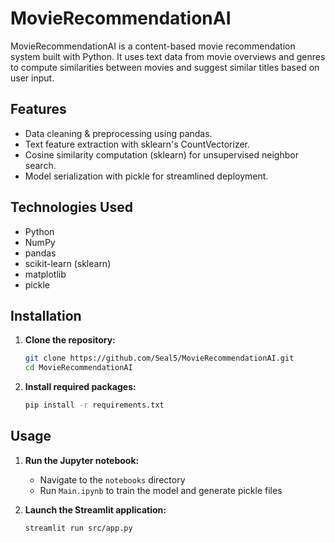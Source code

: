 # MovieRecommendationAI

MovieRecommendationAI is a content-based movie recommendation system built with Python. It uses text data from movie overviews and genres to compute similarities between movies and suggest similar titles based on user input.

## Features

- Data cleaning & preprocessing using pandas.
- Text feature extraction with sklearn's CountVectorizer.
- Cosine similarity computation (sklearn) for unsupervised neighbor search.
- Model serialization with pickle for streamlined deployment.

## Technologies Used

- Python
- NumPy
- pandas
- scikit-learn (sklearn)
- matplotlib
- pickle

## Installation

1. **Clone the repository:**
    ```bash
    git clone https://github.com/Seal5/MovieRecommendationAI.git
    cd MovieRecommendationAI
    ```
3. **Install required packages:**
    ```bash
    pip install -r requirements.txt
    ```

## Usage

1. **Run the Jupyter notebook:**
   - Navigate to the `notebooks` directory
   - Run `Main.ipynb` to train the model and generate pickle files

2. **Launch the Streamlit application:**
    ```bash
    streamlit run src/app.py
    ```
